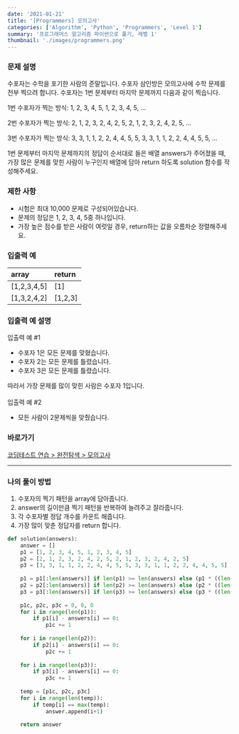 ```yaml
---
date: '2021-01-21'
title: '[Programmers] 모의고사'
categories: ['Algorithm', 'Python', 'Programmers', 'Level 1']
summary: '프로그래머스 알고리즘 파이썬으로 풀기, 레벨 1'
thumbnail: './images/programmers.png'
---
```


### 문제 설명

수포자는 수학을 포기한 사람의 준말입니다. 수포자 삼인방은 모의고사에 수학 문제를 전부 찍으려 합니다. 수포자는 1번 문제부터 마지막 문제까지 다음과 같이 찍습니다.

1번 수포자가 찍는 방식: 1, 2, 3, 4, 5, 1, 2, 3, 4, 5, ...

2번 수포자가 찍는 방식: 2, 1, 2, 3, 2, 4, 2, 5, 2, 1, 2, 3, 2, 4, 2, 5, ...

3번 수포자가 찍는 방식: 3, 3, 1, 1, 2, 2, 4, 4, 5, 5, 3, 3, 1, 1, 2, 2, 4, 4, 5, 5, ...

1번 문제부터 마지막 문제까지의 정답이 순서대로 들은 배열 answers가 주어졌을 때, 가장 많은 문제를 맞힌 사람이 누구인지 배열에 담아 return 하도록 solution 함수를 작성해주세요.

### 제한 사항

- 시험은 최대 10,000 문제로 구성되어있습니다.
- 문제의 정답은 1, 2, 3, 4, 5중 하나입니다.
- 가장 높은 점수를 받은 사람이 여럿일 경우, return하는 값을 오름차순 정렬해주세요.

### 입출력 예

| array       | return  |
| :---------- | :------ |
| [1,2,3,4,5] | [1]     |
| [1,3,2,4,2] | [1,2,3] |

### 입출력 예 설명

입출력 예 #1

- 수포자 1은 모든 문제를 맞혔습니다.
- 수포자 2는 모든 문제를 틀렸습니다.
- 수포자 3은 모든 문제를 틀렸습니다.

따라서 가장 문제를 많이 맞힌 사람은 수포자 1입니다.
<br/><br/>
입출력 예 #2

- 모든 사람이 2문제씩을 맞췄습니다.


### 바로가기

[코딩테스트 연습 > 완전탐색 > 모의고사](<https://programmers.co.kr/learn/courses/30/lessons/42840?language=python3>)

---

### 나의 풀이 방법

1. 수포자의 찍기 패턴을 array에 담아줍니다.
2. answer의 길이만큼 찍기 패턴을 반복하여 늘려주고 잘라줍니다.
3. 각 수포자별 정답 개수를 카운트 해줍니다.
4. 가장 많이 맞춘 정답자를 return 합니다.

``` python
def solution(answers):
    answer = []
    p1 = [1, 2, 3, 4, 5, 1, 2, 3, 4, 5]
    p2 = [2, 1, 2, 3, 2, 4, 2, 5, 2, 1, 2, 3, 2, 4, 2, 5]
    p3 = [3, 3, 1, 1, 2, 2, 4, 4, 5, 5, 3, 3, 1, 1, 2, 2, 4, 4, 5, 5]
    
    p1 = p1[:len(answers)] if len(p1) >= len(answers) else (p1 * ((len(answers) // len(p1)) + 1))[:len(answers)]
    p2 = p2[:len(answers)] if len(p2) >= len(answers) else (p2 * ((len(answers) // len(p2)) + 1))[:len(answers)]
    p3 = p3[:len(answers)] if len(p3) >= len(answers) else (p3 * ((len(answers) // len(p3)) + 1))[:len(answers)]
    
    p1c, p2c, p3c = 0, 0, 0
    for i in range(len(p1)):
        if p1[i] - answers[i] == 0:
            p1c += 1
            
    for i in range(len(p2)):
        if p2[i] - answers[i] == 0:
            p2c += 1
            
    for i in range(len(p3)):
        if p3[i] - answers[i] == 0:
            p3c += 1
            
    temp = [p1c, p2c, p3c]
    for i in range(len(temp)):
        if temp[i] == max(temp):
            answer.append(i+1)
    
    return answer
```